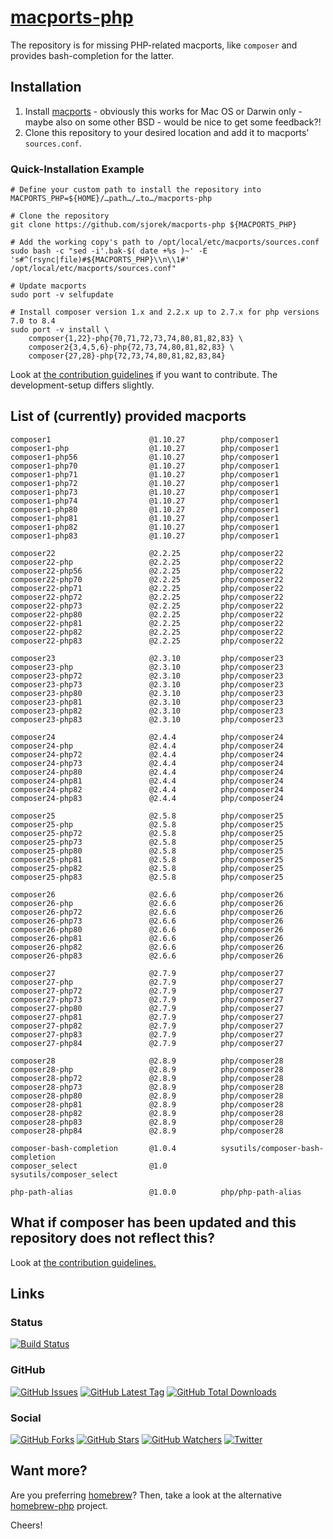 # [macports-php](https://sjorek.github.io/macports-php/)

The repository is for missing PHP-related macports, like `composer` and
provides bash-completion for the latter.

## Installation

1. Install [macports](https://www.macports.org) - obviously this works
   for Mac OS or Darwin only - maybe also on some other BSD - would be
   nice to get some feedback?!
2. Clone this repository to your desired location and add it to macports'
   `sources.conf`.

### Quick-Installation Example

```console
# Define your custom path to install the repository into
MACPORTS_PHP=${HOME}/…path…/…to…/macports-php

# Clone the repository
git clone https://github.com/sjorek/macports-php ${MACPORTS_PHP}

# Add the working copy's path to /opt/local/etc/macports/sources.conf
sudo bash -c "sed -i'.bak-$( date +%s )~' -E 's#^(rsync|file)#${MACPORTS_PHP}\\n\\1#' /opt/local/etc/macports/sources.conf"

# Update macports
sudo port -v selfupdate

# Install composer version 1.x and 2.2.x up to 2.7.x for php versions 7.0 to 8.4
sudo port -v install \
    composer{1,22}-php{70,71,72,73,74,80,81,82,83} \
    composer2{3,4,5,6}-php{72,73,74,80,81,82,83} \
    composer{27,28}-php{72,73,74,80,81,82,83,84}
```

Look at [the contribution guidelines](CONTRIBUTING.md) if you want to
contribute. The development-setup differs slightly.

## List of (currently) provided macports

    composer1                      @1.10.27        php/composer1
    composer1-php                  @1.10.27        php/composer1
    composer1-php56                @1.10.27        php/composer1
    composer1-php70                @1.10.27        php/composer1
    composer1-php71                @1.10.27        php/composer1
    composer1-php72                @1.10.27        php/composer1
    composer1-php73                @1.10.27        php/composer1
    composer1-php74                @1.10.27        php/composer1
    composer1-php80                @1.10.27        php/composer1
    composer1-php81                @1.10.27        php/composer1
    composer1-php82                @1.10.27        php/composer1
    composer1-php83                @1.10.27        php/composer1

    composer22                     @2.2.25         php/composer22
    composer22-php                 @2.2.25         php/composer22
    composer22-php56               @2.2.25         php/composer22
    composer22-php70               @2.2.25         php/composer22
    composer22-php71               @2.2.25         php/composer22
    composer22-php72               @2.2.25         php/composer22
    composer22-php73               @2.2.25         php/composer22
    composer22-php80               @2.2.25         php/composer22
    composer22-php81               @2.2.25         php/composer22
    composer22-php82               @2.2.25         php/composer22
    composer22-php83               @2.2.25         php/composer22

    composer23                     @2.3.10         php/composer23
    composer23-php                 @2.3.10         php/composer23
    composer23-php72               @2.3.10         php/composer23
    composer23-php73               @2.3.10         php/composer23
    composer23-php80               @2.3.10         php/composer23
    composer23-php81               @2.3.10         php/composer23
    composer23-php82               @2.3.10         php/composer23
    composer23-php83               @2.3.10         php/composer23

    composer24                     @2.4.4          php/composer24
    composer24-php                 @2.4.4          php/composer24
    composer24-php72               @2.4.4          php/composer24
    composer24-php73               @2.4.4          php/composer24
    composer24-php80               @2.4.4          php/composer24
    composer24-php81               @2.4.4          php/composer24
    composer24-php82               @2.4.4          php/composer24
    composer24-php83               @2.4.4          php/composer24

    composer25                     @2.5.8          php/composer25
    composer25-php                 @2.5.8          php/composer25
    composer25-php72               @2.5.8          php/composer25
    composer25-php73               @2.5.8          php/composer25
    composer25-php80               @2.5.8          php/composer25
    composer25-php81               @2.5.8          php/composer25
    composer25-php82               @2.5.8          php/composer25
    composer25-php83               @2.5.8          php/composer25

    composer26                     @2.6.6          php/composer26
    composer26-php                 @2.6.6          php/composer26
    composer26-php72               @2.6.6          php/composer26
    composer26-php73               @2.6.6          php/composer26
    composer26-php80               @2.6.6          php/composer26
    composer26-php81               @2.6.6          php/composer26
    composer26-php82               @2.6.6          php/composer26
    composer26-php83               @2.6.6          php/composer26

    composer27                     @2.7.9          php/composer27
    composer27-php                 @2.7.9          php/composer27
    composer27-php72               @2.7.9          php/composer27
    composer27-php73               @2.7.9          php/composer27
    composer27-php80               @2.7.9          php/composer27
    composer27-php81               @2.7.9          php/composer27
    composer27-php82               @2.7.9          php/composer27
    composer27-php83               @2.7.9          php/composer27
    composer27-php84               @2.7.9          php/composer27

    composer28                     @2.8.9          php/composer28
    composer28-php                 @2.8.9          php/composer28
    composer28-php72               @2.8.9          php/composer28
    composer28-php73               @2.8.9          php/composer28
    composer28-php80               @2.8.9          php/composer28
    composer28-php81               @2.8.9          php/composer28
    composer28-php82               @2.8.9          php/composer28
    composer28-php83               @2.8.9          php/composer28
    composer28-php84               @2.8.9          php/composer28

    composer-bash-completion       @1.0.4          sysutils/composer-bash-completion
    composer_select                @1.0            sysutils/composer_select

    php-path-alias                 @1.0.0          php/php-path-alias

## What if composer has been updated and this repository does not reflect this?

Look at [the contribution guidelines.](CONTRIBUTING.md)

## Links

### Status

[![Build Status](https://img.shields.io/travis/com/sjorek/macports-php.svg)](https://travis-ci.com/sjorek/macports-php)


### GitHub

[![GitHub Issues](https://img.shields.io/github/issues/sjorek/macports-php.svg)](https://github.com/sjorek/macports-php/issues)
[![GitHub Latest Tag](https://img.shields.io/github/tag/sjorek/macports-php.svg)](https://github.com/sjorek/macports-php/tags)
[![GitHub Total Downloads](https://img.shields.io/github/downloads/sjorek/macports-php/total.svg)](https://github.com/sjorek/macports-php/releases)


### Social

[![GitHub Forks](https://img.shields.io/github/forks/sjorek/macports-php.svg?style=social)](https://github.com/sjorek/macports-php/network)
[![GitHub Stars](https://img.shields.io/github/stars/sjorek/macports-php.svg?style=social)](https://github.com/sjorek/macports-php/stargazers)
[![GitHub Watchers](https://img.shields.io/github/watchers/sjorek/macports-php.svg?style=social)](https://github.com/sjorek/macports-php/watchers)
[![Twitter](https://img.shields.io/twitter/url/https/github.com/sjorek/macports-php.svg?style=social)](https://twitter.com/intent/tweet?url=https%3A%2F%2Fsjorek.github.io%2Fmacports-php%2F)

## Want more?

Are you preferring [homebrew](https://brew.sh)? Then, take a look at the 
alternative [homebrew-php](https://sjorek.github.io/homebrew-php/) project.

Cheers!
